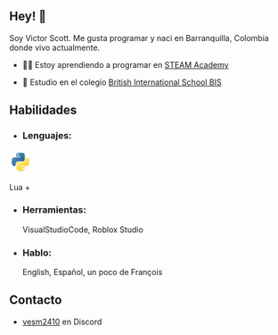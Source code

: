 ## Hey! 👋
Soy Victor Scott. Me gusta programar y naci en Barranquilla, Colombia donde vivo actualmente.

- 👨‍💻 Estoy aprendiendo a programar en [STEAM Academy](https://www.instagram.com/steamacademy.co/) 

- 🏫 Estudio en el colegio [British International School BIS](https://britishschool.edu.co/)

## Habilidades

- ### Lenguajes:
<p align="left"> <a href="https://www.python.org" target="_blank" rel="noreferrer"> <img src="https://raw.githubusercontent.com/devicons/devicon/master/icons/python/python-original.svg" alt="python" width="40" height="40"/> </a> </p>  Lua +

- ### Herramientas:
  VisualStudioCode, Roblox Studio
- ### Hablo:
  English, Español, un poco de François
## Contacto
- [vesm2410](https://www.discordapp.com/users/747464175814574240) en Discord
